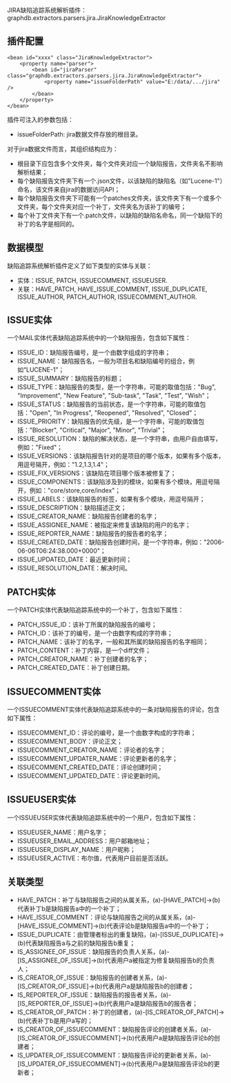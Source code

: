 JIRA缺陷追踪系统解析插件：graphdb.extractors.parsers.jira.JiraKnowledgeExtractor

插件配置
----------------------------------
    <bean id="xxxx" class="JiraKnowledgeExtractor">
        <property name="parser">
            <bean id="jiraParser" class="graphdb.extractors.parsers.jira.JiraKnowledgeExtractor">
                <property name="issueFolderPath" value="E:/data/.../jira" />
            </bean>
        </property>
    </bean>

插件可注入的参数包括：
- issueFolderPath: jira数据文件存放的根目录。

对于jira数据文件而言，其组织结构应为：
- 根目录下应包含多个文件夹，每个文件夹对应一个缺陷报告，文件夹名不影响解析结果；
- 每个缺陷报告文件夹下有一个.json文件，以该缺陷的缺陷名（如"Lucene-1"）命名，该文件来自jira的数据访问API；
- 每个缺陷报告文件夹下可能有一个patches文件夹，该文件夹下有一个或多个文件夹，每个文件夹对应一个补丁，文件夹名为该补丁的编号；
- 每个补丁文件夹下有一个.patch文件，以缺陷的缺陷名命名，同一个缺陷下的补丁的名字是相同的。

数据模型
----------------------------------

缺陷追踪系统解析插件定义了如下类型的实体与关联：
- 实体：ISSUE, PATCH, ISSUECOMMENT, ISSUEUSER.
- 关联：HAVE_PATCH, HAVE_ISSUE_COMMENT, ISSUE_DUPLICATE, ISSUE_AUTHOR, PATCH_AUTHOR, ISSUECOMMENT_AUTHOR.

ISSUE实体
---------------------------------
一个MAIL实体代表缺陷追踪系统中的一个缺陷报告，包含如下属性：
- ISSUE_ID：缺陷报告编号，是一个由数字组成的字符串；
- ISSUE_NAME：缺陷报告名，一般为项目名和缺陷编号的组合，例如“LUCENE-1”；
- ISSUE_SUMMARY：缺陷报告的标题；
- ISSUE_TYPE：缺陷报告的类型，是一个字符串，可能的取值包括："Bug", "Improvement", "New Feature", "Sub-task", "Task", "Test", "Wish"；
- ISSUE_STATUS：缺陷报告的当前状态，是一个字符串，可能的取值包括："Open", "In Progress", "Reopened", "Resolved", "Closed"；
- ISSUE_PRIORITY：缺陷报告的优先级，是一个字符串，可能的取值包括："Blocker", "Critical", "Major", "Minor", "Trivial"；
- ISSUE_RESOLUTION：缺陷的解决状态，是一个字符串，由用户自由填写，例如："Fixed"；
- ISSUE_VERSIONS：该缺陷报告针对的是项目的哪个版本，如果有多个版本，用逗号隔开，例如："1.2,1.3,1.4"；
- ISSUE_FIX_VERSIONS：该缺陷在项目哪个版本被修复了；
- ISSUE_COMPONENTS：该缺陷涉及到的模块，如果有多个模块，用逗号隔开，例如："core/store,core/index"；
- ISSUE_LABELS：该缺陷报告的标签，如果有多个模块，用逗号隔开；
- ISSUE_DESCRIPTION：缺陷描述正文；
- ISSUE_CREATOR_NAME：缺陷报告创建者的名字；
- ISSUE_ASSIGNEE_NAME：被指定来修复该缺陷的用户的名字；
- ISSUE_REPORTER_NAME：缺陷报告的报告者的名字；
- ISSUE_CREATED_DATE：缺陷报告创建时间，是一个字符串，例如："2006-06-06T06:24:38.000+0000"；
- ISSUE_UPDATED_DATE：最近更新时间；
- ISSUE_RESOLUTION_DATE：解决时间。

PATCH实体
--------------------------------------
一个PATCH实体代表缺陷追踪系统中的一个补丁，包含如下属性：
- PATCH_ISSUE_ID：该补丁所属的缺陷报告的编号；
- PATCH_ID：该补丁的编号，是一个由数字构成的字符串；
- PATCH_NAME：该补丁的名字，一般和其所属的缺陷报告的名字相同；
- PATCH_CONTENT：补丁内容，是一个diff文件；
- PATCH_CREATOR_NAME：补丁创建者的名字；
- PATCH_CREATED_DATE：补丁创建日期。

ISSUECOMMENT实体
----------------------------------------
一个ISSUECOMMENT实体代表缺陷追踪系统中的一条对缺陷报告的评论，包含如下属性：
- ISSUECOMMENT_ID：评论的编号，是一个由数字构成的字符串；
- ISSUECOMMENT_BODY：评论正文；
- ISSUECOMMENT_CREATOR_NAME：评论者的名字；
- ISSUECOMMENT_UPDATER_NAME：评论更新者的名字；
- ISSUECOMMENT_CREATED_DATE：评论创建时间；
- ISSUECOMMENT_UPDATED_DATE：评论更新时间。

ISSUEUSER实体
------------------------------------
一个ISSUEUSER实体代表缺陷追踪系统中的一个用户，包含如下属性：
- ISSUEUSER_NAME：用户名字；
- ISSUEUSER_EMAIL_ADDRESS：用户邮箱地址；
- ISSUEUSER_DISPLAY_NAME：用户昵称；
- ISSUEUSER_ACTIVE：布尔值，代表用户目前是否活跃。

关联类型
-------------------------------------

- HAVE_PATCH：补丁与缺陷报告之间的从属关系，(a)-[HAVE_PATCH]->(b)代表补丁b是缺陷报告a中的一个补丁；
- HAVE_ISSUE_COMMENT：评论与缺陷报告之间的从属关系，(a)-[HAVE_ISSUE_COMMENT]->(b)代表评论b是缺陷报告a中的一个补丁；
- ISSUE_DUPLICATE：由管理者标出的重复缺陷，(a)-[ISSUE_DUPLICATE]->(b)代表缺陷报告a与之前的缺陷报告b重复；
- IS_ASSIGNEE_OF_ISSUE：缺陷报告的负责人关系，(a)-[IS_ASSIGNEE_OF_ISSUE]->(b)代表用户a被指定为修复缺陷报告b的负责人；
- IS_CREATOR_OF_ISSUE：缺陷报告的创建者关系，(a)-[IS_CREATOR_OF_ISSUE]->(b)代表用户a是缺陷报告b的创建者；
- IS_REPORTER_OF_ISSUE：缺陷报告的报告者关系，(a)-[IS_REPORTER_OF_ISSUE]->(b)代表用户a是缺陷报告b的报告者；
- IS_CREATOR_OF_PATCH：补丁的创建者，(a)-[IS_CREATOR_OF_PATCH]->(b)代表补丁b是用户a写的；
- IS_CREATOR_OF_ISSUECOMMENT：缺陷报告评论的创建者关系，(a)-[IS_CREATOR_OF_ISSUECOMMENT]->(b)代表用户a是缺陷报告评论b的创建者；
- IS_UPDATER_OF_ISSUECOMMENT：缺陷报告评论的更新者关系，(a)-[IS_UPDATER_OF_ISSUECOMMENT]->(b)代表用户a是缺陷报告评论b的更新者；
